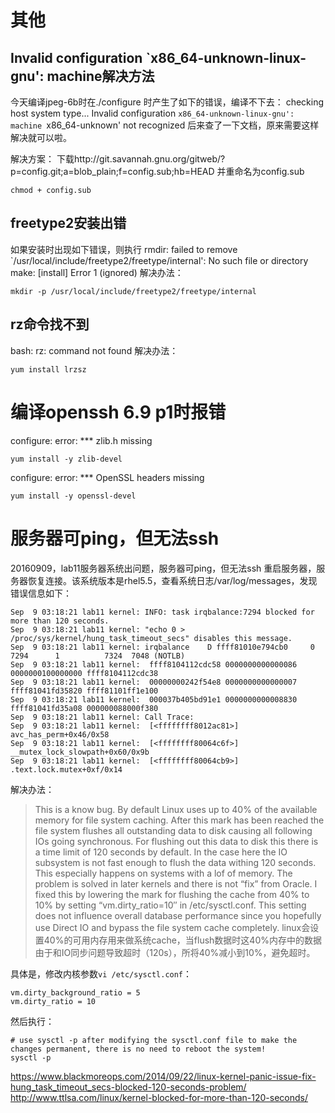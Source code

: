 
# 其他
## Invalid configuration `x86_64-unknown-linux-gnu': machine解决方法
今天编译jpeg-6b时在./configure 时产生了如下的错误，编译不下去：
checking host system type... Invalid configuration `x86_64-unknown-linux-gnu': machine `x86_64-unknown' not recognized
后来查了一下文档，原来需要这样解决就可以啦。

解决方案：
下载http://git.savannah.gnu.org/gitweb/?p=config.git;a=blob_plain;f=config.sub;hb=HEAD 并重命名为config.sub

    chmod + config.sub

## freetype2安装出错
 如果安装时出现如下错误，则执行
rmdir: failed to remove `/usr/local/include/freetype2/freetype/internal': No such file or directory
make: [install] Error 1 (ignored)
解决办法：

    mkdir -p /usr/local/include/freetype2/freetype/internal

## rz命令找不到
bash: rz: command not found
解决办法：

    yum install lrzsz

# 编译openssh 6.9 p1时报错
configure: error: *** zlib.h missing

    yum install -y zlib-devel
configure: error: *** OpenSSL headers missing

    yum install -y openssl-devel

# 服务器可ping，但无法ssh

20160909，lab11服务器系统出问题，服务器可ping，但无法ssh
重启服务器，服务器恢复连接。该系统版本是rhel5.5，查看系统日志/var/log/messages，发现错误信息如下：

```
Sep  9 03:18:21 lab11 kernel: INFO: task irqbalance:7294 blocked for more than 120 seconds.
Sep  9 03:18:21 lab11 kernel: "echo 0 > /proc/sys/kernel/hung_task_timeout_secs" disables this message.
Sep  9 03:18:21 lab11 kernel: irqbalance    D ffff81010e794cb0     0  7294      1          7324  7048 (NOTLB)
Sep  9 03:18:21 lab11 kernel:  ffff8104112cdc58 0000000000000086 0000000100000000 ffff8104112cdc38
Sep  9 03:18:21 lab11 kernel:  00000000242f54e8 0000000000000007 ffff81041fd35820 ffff81101ff1e100
Sep  9 03:18:21 lab11 kernel:  000037b405bd91e1 0000000000008830 ffff81041fd35a08 000000088000f380
Sep  9 03:18:21 lab11 kernel: Call Trace:
Sep  9 03:18:21 lab11 kernel:  [<ffffffff8012ac81>] avc_has_perm+0x46/0x58
Sep  9 03:18:21 lab11 kernel:  [<ffffffff80064c6f>] __mutex_lock_slowpath+0x60/0x9b
Sep  9 03:18:21 lab11 kernel:  [<ffffffff80064cb9>] .text.lock.mutex+0xf/0x14
```


解决办法：

> This is a know bug. By default Linux uses up to 40% of the available memory for file system caching. After this mark has been reached the file system flushes all outstanding data to disk causing all following IOs going synchronous. For flushing out this data to disk this there is a time limit of 120 seconds by default. In the case here the IO subsystem is not fast enough to flush the data withing 120 seconds. This especially happens on systems with a lof of memory.
The problem is solved in later kernels and there is not “fix” from Oracle. I fixed this by lowering the mark for flushing the cache from 40% to 10% by setting “vm.dirty_ratio=10″ in /etc/sysctl.conf. This setting does not influence overall database performance since you hopefully use Direct IO and bypass the file system cache completely.
linux会设置40%的可用内存用来做系统cache，当flush数据时这40%内存中的数据由于和IO同步问题导致超时（120s），所将40%减小到10%，避免超时。

具体是，修改内核参数`vi /etc/sysctl.conf`：

```
vm.dirty_background_ratio = 5
vm.dirty_ratio = 10
```

然后执行：

```shell
# use sysctl -p after modifying the sysctl.conf file to make the changes permanent, there is no need to reboot the system!
sysctl -p
```

https://www.blackmoreops.com/2014/09/22/linux-kernel-panic-issue-fix-hung_task_timeout_secs-blocked-120-seconds-problem/
http://www.ttlsa.com/linux/kernel-blocked-for-more-than-120-seconds/
